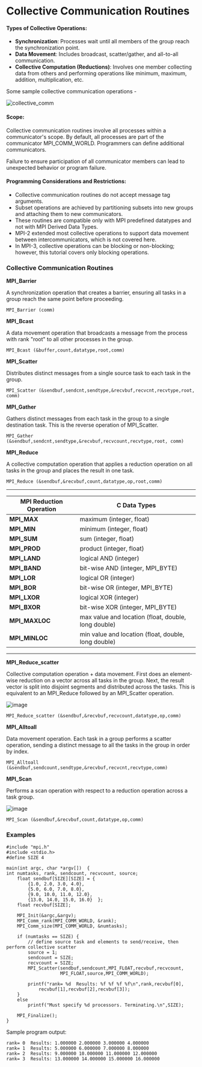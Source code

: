 # Collective Communication Routines

#### Types of Collective Operations:

- **Synchronization**: Processes wait until all members of the group reach the synchronization point.
- **Data Movement**: Includes broadcast, scatter/gather, and all-to-all communication.
- **Collective Computation (Reductions)**: Involves one member collecting data from others and performing operations like minimum, maximum, addition, multiplication, etc.

Some sample collective communication operations -

![collective_comm](collective_comm.gif)

#### Scope:

Collective communication routines involve all processes within a communicator's scope. By default, all processes are part of the communicator MPI_COMM_WORLD. Programmers can define additional communicators.

Failure to ensure participation of all communicator members can lead to unexpected behavior or program failure.

#### Programming Considerations and Restrictions:

- Collective communication routines do not accept message tag arguments.
- Subset operations are achieved by partitioning subsets into new groups and attaching them to new communicators.
- These routines are compatible only with MPI predefined datatypes and not with MPI Derived Data Types.
- MPI-2 extended most collective operations to support data movement between intercommunicators, which is not covered here.
- In MPI-3, collective operations can be blocking or non-blocking; however, this tutorial covers only blocking operations.

### Collective Communication Routines

**MPI_Barrier**

A synchronization operation that creates a barrier, ensuring all tasks in a group reach the same point before proceeding.

```
MPI_Barrier (comm)
```

**MPI_Bcast**

A data movement operation that broadcasts a message from the process with rank "root" to all other processes in the group.

```
MPI_Bcast (&buffer,count,datatype,root,comm)
```


**MPI_Scatter**

Distributes distinct messages from a single source task to each task in the group.

```
MPI_Scatter (&sendbuf,sendcnt,sendtype,&recvbuf,recvcnt,recvtype,root, comm)
```

**MPI_Gather**

Gathers distinct messages from each task in the group to a single destination task. This is the reverse operation of MPI_Scatter.

```
MPI_Gather (&sendbuf,sendcnt,sendtype,&recvbuf,recvcount,recvtype,root, comm)
```

**MPI_Reduce**

A collective computation operation that applies a reduction operation on all tasks in the group and places the result in one task.

```
MPI_Reduce (&sendbuf,&recvbuf,count,datatype,op,root,comm)
```
-------------------------------------------------------------
| MPI Reduction Operation | C Data Types           |
|-------------------------|------------------------|
| **MPI_MAX**             | maximum (integer, float)        |
| **MPI_MIN**             | minimum (integer, float)        |
| **MPI_SUM**             | sum (integer, float)            |
| **MPI_PROD**            | product (integer, float)        |
| **MPI_LAND**            | logical AND (integer)           |
| **MPI_BAND**            | bit-wise AND (integer, MPI_BYTE)|
| **MPI_LOR**             | logical OR (integer)            |
| **MPI_BOR**             | bit-wise OR (integer, MPI_BYTE) |
| **MPI_LXOR**            | logical XOR (integer)           |
| **MPI_BXOR**            | bit-wise XOR (integer, MPI_BYTE)|
| **MPI_MAXLOC**          | max value and location (float, double, long double) |
| **MPI_MINLOC**          | min value and location (float, double, long double) |
---------------------------------------------------------------------------------


**MPI_Reduce_scatter**

Collective computation operation + data movement. First does an element-wise reduction on a vector across all tasks in the group. Next, the result vector is split into disjoint segments and distributed across the tasks. This is equivalent to an MPI_Reduce followed by an MPI_Scatter operation. 

![image](MPI_Reduce_scatter.gif)

```
MPI_Reduce_scatter (&sendbuf,&recvbuf,recvcount,datatype,op,comm)
```

**MPI_Alltoall**

Data movement operation. Each task in a group performs a scatter operation, sending a distinct message to all the tasks in the group in order by index.

```
MPI_Alltoall (&sendbuf,sendcount,sendtype,&recvbuf,recvcnt,recvtype,comm)
```

**MPI_Scan**

Performs a scan operation with respect to a reduction operation across a task group. 

![image](MPI_Scan.gif)

```
MPI_Scan (&sendbuf,&recvbuf,count,datatype,op,comm)
```

### Examples

```
#include "mpi.h"
#include <stdio.h>
#define SIZE 4

main(int argc, char *argv[])  {
int numtasks, rank, sendcount, recvcount, source;
    float sendbuf[SIZE][SIZE] = {
        {1.0, 2.0, 3.0, 4.0},
        {5.0, 6.0, 7.0, 8.0},
        {9.0, 10.0, 11.0, 12.0},
        {13.0, 14.0, 15.0, 16.0}  };
    float recvbuf[SIZE];

    MPI_Init(&argc,&argv);
    MPI_Comm_rank(MPI_COMM_WORLD, &rank);
    MPI_Comm_size(MPI_COMM_WORLD, &numtasks);

    if (numtasks == SIZE) {
        // define source task and elements to send/receive, then perform collective scatter
        source = 1;
        sendcount = SIZE;
        recvcount = SIZE;
        MPI_Scatter(sendbuf,sendcount,MPI_FLOAT,recvbuf,recvcount,
                    MPI_FLOAT,source,MPI_COMM_WORLD);

        printf("rank= %d  Results: %f %f %f %f\n",rank,recvbuf[0],
            recvbuf[1],recvbuf[2],recvbuf[3]);
    }
    else
        printf("Must specify %d processors. Terminating.\n",SIZE);

    MPI_Finalize();
}
```

Sample program output:

```
rank= 0  Results: 1.000000 2.000000 3.000000 4.000000
rank= 1  Results: 5.000000 6.000000 7.000000 8.000000
rank= 2  Results: 9.000000 10.000000 11.000000 12.000000
rank= 3  Results: 13.000000 14.000000 15.000000 16.000000
```
